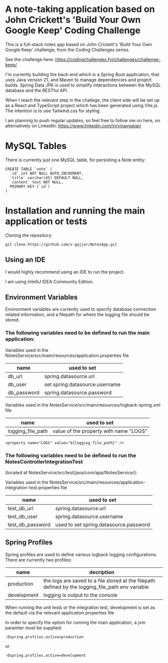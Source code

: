 # A note-taking application based on John Crickett's 'Build Your Own Google Keep' Coding Challenge

This is a full-stack notes app based on John Crickett's 'Build Your Own Google Keep' challenge, from the Coding Challenges series.

See the challenge here: https://codingchallenges.fyi/challenges/challenge-keep/

I'm currently building the back-end which is a Spring Boot application, that uses Java version 21, and Maven to manage dependencies and project builds. Spring Data JPA is used to simplify interactions between the MySQL database and the RESTful API.

When I reach the relevant step in the challege, the client side will be set up as a React and TypeScript project which has been generated using Vite.js. The intention is to use Tailwind.css for styling. 

I am planning to push regular updates, so feel free to follow me on here, on alternatively on LinkedIn: https://www.linkedin.com/in/vinaygajjar/

# MySQL Tables
There is currently just one MySQL table, for persisting a Note entity:

```
CREATE TABLE `note` (
  `id` int NOT NULL AUTO_INCREMENT,
  `title` varchar(45) DEFAULT NULL,
  `content` text NOT NULL,
  PRIMARY KEY (`id`)
)
```

# Installation and running the main application or tests

Cloning the repository: 
```
git clone https://github.com/v-gajjar/NotesApp.git
```

## Using an IDE
I would highly recommend using an IDE to run the project. 

I am using IntelliJ IDEA Community Edition.


## Environment Variables
Environment variables are currently used to specify database connection related information, and a filepath for where the logging file should be stored. 

### The following variables need to be defined to run the main application:

Variables used in the NotesService/src/main/resources/application.properties file

| name | used to set |
| --- | --- |
| db_url | spring.datasource.url |
| db_user | set spring.datasource.username|
| db_password | spring.datasource.password |

Variables used in the NotesService/src/main/resources/logback-spring.xml file

| name | used to set |
| --- | --- |
| logging_file_path | value of the property with name "LOGS" |

```
<property name="LOGS" value="${logging_file_path}" />
```

### The following variables need to be defined to run the NotesControllerIntegrationTest 
(located at NotesService/src/test/java/com/app/NotesService/):

Variables used in the NotesService/src/main/resources/application-integration-test.properties file

| name | used to set |
| --- | --- |
| test_db_url | spring.datasource.url |
| test_db_user | spring.datasource.username |
| test_db_password | used to set spring.datasource.password |


## Spring Profiles
Spring profiles are used to define various logback logging configurations. There are currently two profiles:

| name | decription |
| --- | --- |
| production | the logs are saved to a file stored at the filepath defined by the logging_file_path env variable |
| development | logging is output to the console |

When running the unit tests or the integration test, development is set as the default via the relevant application properties file

In order to specify the option for running the main application, a jvm paramter must be supplied:
```
-Dspring.profiles.active=production
```
or 
```
-Dspring.profiles.active=development
```







